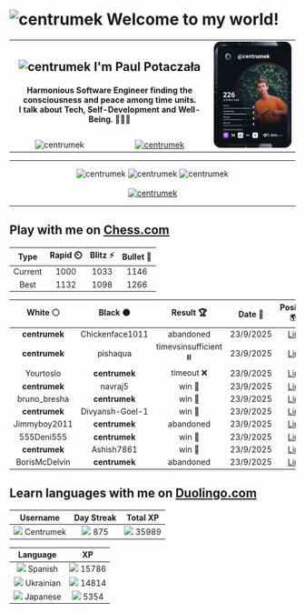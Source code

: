 <h1>
  <img
    src="https://emojis.slackmojis.com/emojis/images/1531849430/4246/blob-sunglasses.gif"
    width="30"
    alt="centrumek"
  />
  Welcome to my world!
</h1>

<table>
  <tbody>
    <tr>
      <td align="center" width="70%" colspan="2">
        <h2>
          <img
            src="https://raw.githubusercontent.com/MartinHeinz/MartinHeinz/master/wave.gif"
            width="30px"
            alt="centrumek"
          />
          I'm Paul Potaczała
        </h2>
        <h4>
          Harmonious Software Engineer finding the consciousness and peace among time units.
          <br/>
          I talk about Tech, Self-Development and Well-Being. 🌿🧘🚀
        </h4>
      </td>
      <td width="30%" rowspan="2">
        <a href="https://app.daily.dev/centrumek">
          <img
            src="./devcard.svg"
            alt="centrumek"
          />
        </a>
      </td>
    </tr>
    <tr align="center">
      <td>
        <img
          src="https://komarev.com/ghpvc/?username=centrumek&label=visitors&color=0e75b6&style=flat"
          alt="centrumek"
        >
      </td>
      <td>
        <a href="https://stackoverflow.com/users/14496012/centrumek">
          <img
            src="https://stackoverflow.com/users/flair/14496012.png?theme=dark"
            alt="centrumek"
          >
        </a>
      </td>
    </tr>
  </tbody>
</table>

---
<div align="center">
  <img 
    src="https://github-readme-stats.vercel.app/api?username=centrumek&show_icons=true&count_private=true&theme=dark&hide_border=true&hide=issues,contribs&bg_color=00000000"
    alt="centrumek"
  />
  <img
    src="https://github-readme-stats.vercel.app/api/top-langs/?username=centrumek&layout=compact&hide_border=true&theme=dark&bg_color=00000000&langs_count=6&exclude_repo=air-statistic-app"
    alt="centrumek"
  />
  <img 
    src="https://github-readme-streak-stats.herokuapp.com?user=centrumek&theme=dark&hide_border=true&background=FFFFFF00"
    alt="centrumek"
  />
  <br/>
  <br/>
  <a href="https://www.buymeacoffee.com/centrumek">
    <img
      src="https://cdn.buymeacoffee.com/buttons/v2/default-orange.png"
      height="50"
      width="210"
      alt="centrumek"
    />
  </a>
</div>

---

## Play with me on [Chess.com](https://www.chess.com/member/centrumek)

<div align="center">
<!--START_SECTION:chessStats-->
<!-- Automatically generated with https://github.com/Balastrong/chess-stats-action -->

| Type | Rapid ⏲️ | Blitz ⚡ | Bullet 🔫 |
|:---:|:---:|:---:|:---:|
| Current | 1000 | 1033 | 1146 |
| Best | 1132 | 1098 | 1266 |

| White ⚪ | Black ⚫ | Result 🏆 | Date 📅 | Position 🗺️ | Type 🕕 |
|:---:|:---:|:---:|:---:|:---:|:---:|
| **centrumek** | Chickenface1011 | abandoned  | 23/9/2025 | <a href="http://www.ee.unb.ca/cgi-bin/tervo/fen.pl?select=3r1rk1/ppq2ppp/4p3/8/4p3/P1N3P1/1PP4P/5Q1K w - - 0 21">Link</a> | Blitz |
| **centrumek** | pishaqua | timevsinsufficient ⏸️ | 23/9/2025 | <a href="http://www.ee.unb.ca/cgi-bin/tervo/fen.pl?select=8/8/7r/8/8/6kp/8/6K1 b - - 3 75">Link</a> | Blitz |
| Yourtoslo | **centrumek** | timeout ❌ | 23/9/2025 | <a href="http://www.ee.unb.ca/cgi-bin/tervo/fen.pl?select=8/1Pb1Q3/K7/2k5/8/8/8/8 b - - 4 63">Link</a> | Blitz |
| **centrumek** | navraj5 | win 🥇 | 23/9/2025 | <a href="http://www.ee.unb.ca/cgi-bin/tervo/fen.pl?select=1k4R1/2p5/Q7/Pp6/2p5/2K2P2/3R4/6N1 b - - 6 49">Link</a> | Blitz |
| bruno_bresha | **centrumek** | win 🥇 | 23/9/2025 | <a href="http://www.ee.unb.ca/cgi-bin/tervo/fen.pl?select=8/3knQR1/p3r3/P3q1p1/4p3/1N2PpPP/3P1P1K/8 w - - 4 36">Link</a> | Blitz |
| **centrumek** | Divyansh-Goel-1 | win 🥇 | 23/9/2025 | <a href="http://www.ee.unb.ca/cgi-bin/tervo/fen.pl?select=8/6pp/8/k1pp4/2b1p1P1/2K1P2P/8/3B4 b - - 13 49">Link</a> | Blitz |
| Jimmyboy2011 | **centrumek** | abandoned  | 23/9/2025 | <a href="http://www.ee.unb.ca/cgi-bin/tervo/fen.pl?select=7k/Q1B3pp/1p1p2p1/1B2p3/1P2P1n1/3P2P1/P1P1K3/R6R b - - 0 22">Link</a> | Blitz |
| 555Deni555 | **centrumek** | win 🥇 | 23/9/2025 | <a href="http://www.ee.unb.ca/cgi-bin/tervo/fen.pl?select=5b1k/8/7p/6p1/1P6/P4pPq/5P2/4R1K1 w - - 0 36">Link</a> | Blitz |
| **centrumek** | Ashish7861 | win 🥇 | 23/9/2025 | <a href="http://www.ee.unb.ca/cgi-bin/tervo/fen.pl?select=5rk1/pr2qppp/2p5/pP6/P7/1QP2P2/5P1P/2KR3R b - - 0 20">Link</a> | Blitz |
| BorisMcDelvin | **centrumek** | abandoned  | 23/9/2025 | <a href="http://www.ee.unb.ca/cgi-bin/tervo/fen.pl?select=1r6/p3pk1p/8/2P1Np2/6p1/3r4/P3NPPP/R3K2R b KQ - 1 22">Link</a> | Blitz |

<!--END_SECTION:chessStats-->
</div>

## Learn languages with me on [Duolingo.com](https://www.duolingo.com/profile/Centrumek)

<div align="center">
<!--START_SECTION:duolingoStats-->
<!-- Automatically generated with https://github.com/centrumek/duolingo-readme-stats-->

| Username | Day Streak | Total XP |
|:---:|:---:|:---:|
| <img src="https://raw.githubusercontent.com/centrumek/duolingo-readme-stats/main/assets/duolingo.png" height="12"> Centrumek | <img src="https://raw.githubusercontent.com/centrumek/duolingo-readme-stats/main/assets/streakinactive.svg" height="12"> 875 | <img src="https://raw.githubusercontent.com/centrumek/duolingo-readme-stats/main/assets/xp.svg" height="12"> 35989 |

| Language | XP |
|:---:|:---:|
| <img src="https://raw.githubusercontent.com/centrumek/duolingo-readme-stats/main/assets/langs/spanish.svg" height="12"> Spanish | <img src="https://raw.githubusercontent.com/centrumek/duolingo-readme-stats/main/assets/xp.svg" height="12"> 15786 |
| <img src="https://raw.githubusercontent.com/centrumek/duolingo-readme-stats/main/assets/langs/ukrainian.svg" height="12"> Ukrainian | <img src="https://raw.githubusercontent.com/centrumek/duolingo-readme-stats/main/assets/xp.svg" height="12"> 14814 |
| <img src="https://raw.githubusercontent.com/centrumek/duolingo-readme-stats/main/assets/langs/japanese.svg" height="12"> Japanese | <img src="https://raw.githubusercontent.com/centrumek/duolingo-readme-stats/main/assets/xp.svg" height="12"> 5354 |

<!--END_SECTION:duolingoStats-->
</div>
<!--
**centrumek/centrumek** is a ✨ _special_ ✨ repository because its `README.md` (this file) appears on your GitHub profile.

Here are some ideas to get you started:

- 🔭 I’m currently working on ...
- 🌱 I’m currently learning ...
- 👯 I’m looking to collaborate on ...
- 🤔 I’m looking for help with ...
- 💬 Ask me about ...
- 📫 How to reach me: ...
- 😄 Pronouns: ...
- ⚡ Fun fact: ...
-->
